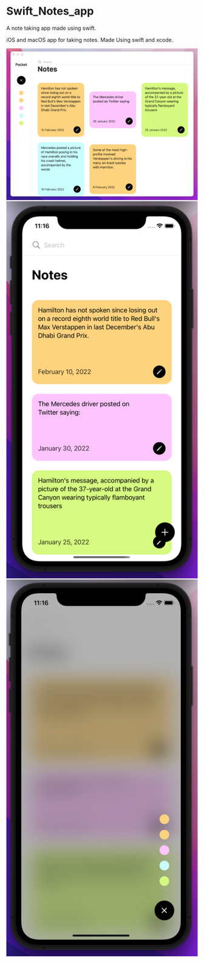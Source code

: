 # Swift_Notes_app
A note taking app made using swift.

iOS and macOS app for taking notes. Made Using swift and xcode.

<img src="Images/NotesApp.png" alt="macOS App">
<img src="Images/iosNotes.png" alt="macOS App">
<img src="Images/iosNOtesBlur.png" alt="macOS App">
